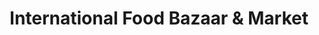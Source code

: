 ---
title: "International Food Bazaar & Market"
url: /bellevue/international-food-bazaar-und-market/
shop: Lebensmittel
---